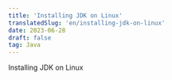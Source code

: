 ```yaml
---
title: 'Installing JDK on Linux'
translatedSlug: 'en/installing-jdk-on-linux'
date: 2023-06-28
draft: false
tag: Java
---
```


Installing JDK on Linux
